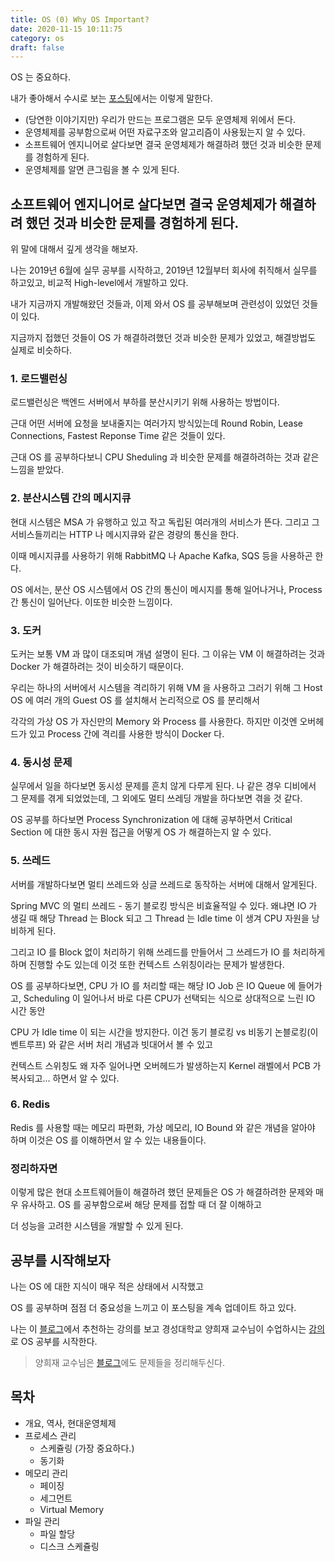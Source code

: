 ```yaml
---
title: OS (0) Why OS Important?
date: 2020-11-15 10:11:75
category: os
draft: false
---
```


OS 는 중요하다.

내가 좋아해서 수시로 보는 [포스팅](https://imasoftwareengineer.tistory.com/2)에서는 이렇게 말한다.

- (당연한 이야기지만) 우리가 만드는 프로그램은 모두 운영체제 위에서 돈다.
- 운영체제를 공부함으로써 어떤 자료구조와 알고리즘이 사용됬는지 알 수 있다.
- 소프트웨어 엔지니어로 살다보면 결국 운영체제가 해결하려 했던 것과 비슷한 문제를 경험하게 된다.
- 운영체제를 알면 큰그림을 볼 수 있게 된다.

## 소프트웨어 엔지니어로 살다보면 결국 운영체제가 해결하려 했던 것과 비슷한 문제를 경험하게 된다.

위 말에 대해서 깊게 생각을 해보자.

나는 2019년 6월에 실무 공부를 시작하고, 2019년 12월부터 회사에 취직해서 실무를 하고있고, 비교적 High-level에서 개발하고 있다.

내가 지금까지 개발해왔던 것들과, 이제 와서 OS 를 공부해보며 관련성이 있었던 것들이 있다.

지금까지 접했던 것들이 OS 가 해결하려했던 것과 비슷한 문제가 있었고, 해결방법도 실제로 비슷하다.

### 1. 로드밸런싱

로드밸런싱은 백엔드 서버에서 부하를 분산시키기 위해 사용하는 방법이다.

근대 어떤 서버에 요청을 보내줄지는 여러가지 방식있는데 Round Robin, Lease Connections, Fastest Reponse Time 같은 것들이 있다.

근대 OS 를 공부하다보니 CPU Sheduling 과 비슷한 문제를 해결하려하는 것과 같은 느낌을 받았다.

### 2. 분산시스템 간의 메시지큐

현대 시스템은 MSA 가 유행하고 있고 작고 독립된 여러개의 서비스가 뜬다. 그리고 그 서비스들끼리는 HTTP 나 메시지큐와 같은 경량의 통신을 한다.

이때 메시지큐를 사용하기 위해 RabbitMQ 나 Apache Kafka, SQS 등을 사용하곤 한다.

OS 에서는, 분산 OS 시스템에서 OS 간의 통신이 메시지를 통해 일어나거나, Process 간 통신이 일어난다. 이또한 비슷한 느낌이다.

### 3. 도커

도커는 보통 VM 과 많이 대조되며 개념 설명이 된다. 그 이유는 VM 이 해결하려는 것과 Docker 가 해결하려는 것이 비슷하기 때문이다.

우리는 하나의 서버에서 시스템을 격리하기 위해 VM 을 사용하고 그러기 위해 그 Host OS 에 여러 개의 Guest OS 를 설치해서 논리적으로 OS 를 분리해서

각각의 가상 OS 가 자신만의 Memory 와 Process 를 사용한다. 하지만 이것엔 오버헤드가 있고 Process 간에 격리를 사용한 방식이 Docker 다.

### 4. 동시성 문제

실무에서 일을 하다보면 동시성 문제를 흔치 않게 다루게 된다. 나 같은 경우 디비에서 그 문제를 겪게 되었었는데, 그 외에도 멀티 쓰레딩 개발을 하다보면 겪을 것 같다.

OS 공부를 하다보면 Process Synchronization 에 대해 공부하면서 Critical Section 에 대한 동시 자원 접근을 어떻게 OS 가 해결하는지 알 수 있다.

### 5. 쓰레드

서버를 개발하다보면 멀티 쓰레드와 싱글 쓰레드로 동작하는 서버에 대해서 알게된다.

Spring MVC 의 멀티 쓰레드 - 동기 블로킹 방식은 비효율적일 수 있다. 왜냐면 IO 가 생길 때 해당 Thread 는 Block 되고 그 Thread 는 Idle time 이 생겨 CPU 자원을 낭비하게 된다.

그리고 IO 를 Block 없이 처리하기 위해 쓰레드를 만들어서 그 쓰레드가 IO 를 처리하게 하며 진행할 수도 있는데 이것 또한 컨텍스트 스위칭이라는 문제가 발생한다.

OS 를 공부하다보면, CPU 가 IO 를 처리할 때는 해당 IO Job 은 IO Queue 에 들어가고, Scheduling 이 일어나서 바로 다른 CPU가 선택되는 식으로 상대적으로 느린 IO 시간 동안

CPU 가 Idle time 이 되는 시간을 방지한다. 이건 동기 블로킹 vs 비동기 논블로킹(이벤트루프) 와 같은 서버 처리 개념과 빗대어서 볼 수 있고

컨텍스트 스위칭도 왜 자주 일어나면 오버헤드가 발생하는지 Kernel 래벨에서 PCB 가 복사되고... 하면서 알 수 있다.

### 6. Redis

Redis 를 사용할 때는 메모리 파편화, 가상 메모리, IO Bound 와 같은 개념을 알아야 하며 이것은 OS 를 이해하면서 알 수 있는 내용들이다.

### 정리하자면

이렇게 많은 현대 소프트웨어들이 해결하려 했던 문제들은 OS 가 해결하려한 문제와 매우 유사하고. OS 를 공부함으로써 해당 문제를 접할 때 더 잘 이해하고

더 성능을 고려한 시스템을 개발할 수 있게 된다.

## 공부를 시작해보자

나는 OS 에 대한 지식이 매우 적은 상태에서 시작했고

OS 를 공부하며 점점 더 중요성을 느끼고 이 포스팅을 계속 업데이트 하고 있다.

나는 이 [블로그](https://covenant.tistory.com/100)에서 추천하는 강의를 보고 경성대학교 양희재 교수님이 수업하시는 [강의](http://www.kocw.net/home/search/kemView.do?kemId=978503)로 OS 공부를 시작한다.

> 양희재 교수님은 [블로그](http://blog.naver.com/PostList.nhn?from=postList&blogId=hjyang0&categoryNo=13&currentPage=8)에도 문제들을 정리해두신다.

## 목차

- 개요, 역사, 현대운영체제
- 프로세스 관리
  - 스케쥴링 (가장 중요하다.)
  - 동기화
- 메모리 관리
  - 페이징
  - 세그먼트
  - Virtual Memory
- 파일 관리
  - 파일 할당
  - 디스크 스케쥴링
